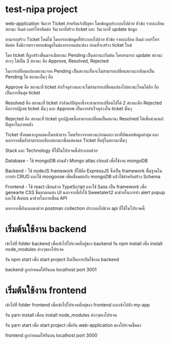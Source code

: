 # test-nipa project

web-application จัดการ Ticket สำหรับแจ้งปัญหา โดยข้อมูลประกอบไปด้วย หัวข้อ รายละเอียด สถานะ อีเมล์ เบอร์โทรติดต่อ วันเวลาที่สร้าง ticket และ วันเวลาที่ update ข้อมูล

สามารถสร้าง Ticket ใหม่ได้ โดยกรอกข้อมูลที่่ประกอบไปด้วย หัวข้อ รายละเอียด อีเมล์ เบอร์โทรติดต่อ ซึ่งมีการตรวจสอบข้อมูลในช่องกรอกแต่ละช่อง ก่อนที่จะสร้าง ticket ใหม่

โดย ticket ที่ถูกสร้างขึ้นมาจะมีสถานะ Pending เป็นสถานะเริ่มต้น โดยสามารถ update สถานะต่างๆ ได้เป็น 3 สถานะ คือ Approve, Resolved, Rejected

ในการเปลี่ยนแปลงสถานะจาก Pending เป็นสถานะอื่นจะไม่สามารถเปลี่ยนสถานะกลับมาเป็น Pending ได้ สถานะอื่นๆ คือ

Approve คือ สถานะที่ ticket สำเร็จลุล่วงและจะไม่สามารถเปลี่ยนแปลงไปสถานะไหนได้อีก ถือเป็นการสิ้นสุด ticket

Resolved คือ สถานะที่ ticket กำลังแก้ปัญหาซึ่งจะสามารถเปลี่ยนไปได้ 2 สถานะคือ Rejected คือการปฏิเสธ ticket นั้นๆ และ Approve เป็นการสำเร็จลุล่วงใน ticket นั้นๆ

Rejected คือ สถานะที่ ticket ถูกปฏิเสธซึ่งสามารถเปลี่ยนเป็นสถานะ Resolved ได้เพื่อนำมาแก้ปัญหาในภายหลัง

Ticket ทั้งหมดจะถูกแสดงในหน้าแรก โดยเรียงจากสถานะก่อนและเวลาที่อัพเดทข้อมูลล่าสุด และนอกจากนั้นยังสามารถถเลือกสถานะเพื่อแสดงแค่ Ticket ที่อยุ่ในสถานะนั้นๆ

Stack และ Technology ที่ใช้ในโปรเจคนี้ประกอบด้วย

Database - ใช้ mongoDB ผ่านตัว Mongo atlas cloud เพื่อใช้งาน mongoDB

Backend - ใช้ nodeJS framework ที่ใช้คือ ExpressJS ซึ่งเป็น framework พื้นฐานในการทำ CRUD และใช้ moogoose เพื่อเชื่อมต่อกับ mongoDB แล้้วใช้สำหรับสร้าง Schema

Frontend - ใช้ react เขียนด้วย TypeScript และใช้ Sass เป็น framework เพื่อ genearte CSS ขึ้นมาตกแต่ง UI นอกจากนี้ยังใช้ Sweetalert2 มาช่วยในการทำ alert popup และใช้ Axios มาช่วยในการเชื่อม API

นอกจากนี้ยังแนบมาด้วย postman collection ประกอบไปด้วย api ที่ใช้ในโปรเจคนี้

# เริ่มต้นใช้งาน backend

เข้าไปที่ folder backend เพื่อเข้าไปโปรเจคที่อยู่ของ backend รัน npm install เพื่อ install node_modules ต่างๆของโปรเจค

รัน npm start เพื่อ start project ถือเป็นการเปิดใช้งาน backend

backend ถูกกำหนดให้รันบน localhost port 3001

# เริ่มต้นใช้งาน frontend

เข้าไปที่ folder frontend เพื่อเข้าไปโปรเจคที่อยุ่ของ frontend และเข้าไปยัง my-app

รัน yarn install เพื่อน install node_modules ต่างๆของโปรเจค

รัน yarn start เพื่อ start project เพื่อรัน web-application ของโปรเจคขึ้นมา

frontend ถูกกำหนดให้รันบน localhost port 3000
